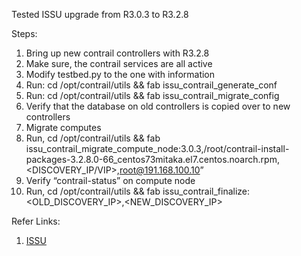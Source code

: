 Tested ISSU upgrade from R3.0.3 to R3.2.8

Steps:

1) Bring up new contrail controllers with R3.2.8 
2) Make sure, the contrail services are all active
3) Modify testbed.py to the one with information
4) Run: cd /opt/contrail/utils && fab issu_contrail_generate_conf
5) Run: cd /opt/contrail/utils && fab issu_contrail_migrate_config
6) Verify that the database on old controllers is copied over to new controllers
7) Migrate computes
8) Run, cd /opt/contrail/utils && fab issu_contrail_migrate_compute_node:3.0.3,/root/contrail-install-packages-3.2.8.0-66_centos73mitaka.el7.centos.noarch.rpm,<DISCOVERY_IP/VIP>,root@191.168.100.10”
9) Verify “contrail-status” on compute node
10) Run, cd /opt/contrail/utils && fab issu_contrail_finalize:<OLD_DISCOVERY_IP>,<NEW_DISCOVERY_IP>

Refer Links:
1) [ISSU](http://www.opencontrail.org/opencontrail-in-service-software-upgrade/)
